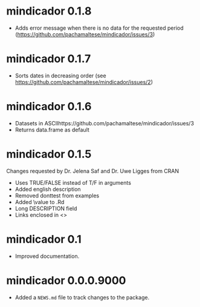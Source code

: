 # mindicador 0.1.8

* Adds error message when there is no data for the requested period (https://github.com/pachamaltese/mindicador/issues/3)

# mindicador 0.1.7

* Sorts dates in decreasing order (see https://github.com/pachamaltese/mindicador/issues/2)

# mindicador 0.1.6

* Datasets in ASCIIhttps://github.com/pachamaltese/mindicador/issues/3
* Returns data.frame as default

# mindicador 0.1.5

Changes requested by Dr. Jelena Saf and Dr. Uwe Ligges from CRAN
* Uses TRUE/FALSE instead of T/F in arguments
* Added english description
* Removed donttest from examples
* Added \value to .Rd
* Long DESCRIPTION field
* Links enclosed in <>

# mindicador 0.1

* Improved documentation.

# mindicador 0.0.0.9000

* Added a `NEWS.md` file to track changes to the package.
